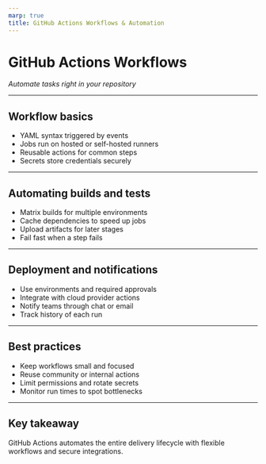 ```yaml
---
marp: true
title: GitHub Actions Workflows & Automation
---
```


# GitHub Actions Workflows
*Automate tasks right in your repository*

---

## Workflow basics
- YAML syntax triggered by events
- Jobs run on hosted or self-hosted runners
- Reusable actions for common steps
- Secrets store credentials securely

---

## Automating builds and tests
- Matrix builds for multiple environments
- Cache dependencies to speed up jobs
- Upload artifacts for later stages
- Fail fast when a step fails

---

## Deployment and notifications
- Use environments and required approvals
- Integrate with cloud provider actions
- Notify teams through chat or email
- Track history of each run

---

## Best practices
- Keep workflows small and focused
- Reuse community or internal actions
- Limit permissions and rotate secrets
- Monitor run times to spot bottlenecks

---

## Key takeaway
GitHub Actions automates the entire delivery lifecycle with flexible workflows and secure integrations.
